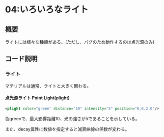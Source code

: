 # 04:いろいろなライト
## 概要

ライトには様々な種類がある。(ただし、バグのため動作するのは点光源のみ)

## コード説明

### ライト

マテリアルは通常、ライトと大きく関わる。

#### 点光源ライト Point Light(plight)

```xml
<plight color="green" distance="10" intensity="5" position="6,0.2,0"/>
```

色greenで、最大影響距離10、光の強さが5であることを示している。

また、decay属性に数値を指定すると減衰曲線の係数が変わる。
